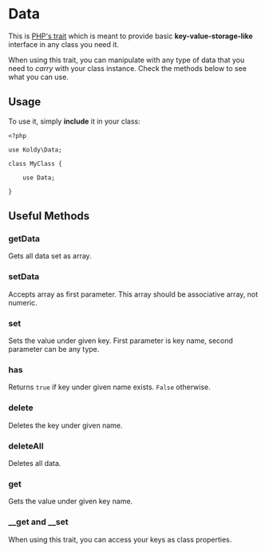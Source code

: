 # Data

This is [PHP's trait](http://php.net/manual/en/language.oop5.traits.php) which is meant to provide basic **key-value-storage-like** interface in any class you need it.

When using this trait, you can manipulate with any type of data that you need to *carry* with your class instance. Check the methods below to see what you can use.


## Usage

To use it, simply **include** it in your class:

```
<?php

use Koldy\Data;

class MyClass {

	use Data;

}

```


## Useful Methods

### getData

Gets all data set as array.

### setData

Accepts array as first parameter. This array should be associative array, not numeric.

### set

Sets the value under given key. First parameter is key name, second parameter can be any type.

### has

Returns `true` if key under given name exists. `False` otherwise.

### delete

Deletes the key under given name.

### deleteAll

Deletes all data.

### get

Gets the value under given key name.

### \_\_get and \_\_set

When using this trait, you can access your keys as class properties.